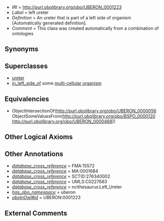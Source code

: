  * *IRI* = http://purl.obolibrary.org/obo/UBERON_0001223
 * *Label* = left ureter
 * *Definition* = An ureter that is part of a left side of organism [Automatically generated definition].
 * *Comment* = This class was created automatically from a combination of ontologies

## Synonyms


## Superclasses

 * [ureter](../../UBERON/56/UBERON_0000056.md)
 * [in_left_side_of](../../BSPO/20/BSPO_0000120.md) some [multi-cellular organism](../../UBERON/68/UBERON_0000468.md)

## Equivalencies

 * ObjectIntersectionOf(<http://purl.obolibrary.org/obo/UBERON_0000056> ObjectSomeValuesFrom(<http://purl.obolibrary.org/obo/BSPO_0000120> <http://purl.obolibrary.org/obo/UBERON_0000468>))

## Other Logical Axioms


## Other Annotations

 * *[database_cross_reference](../../ef/oboInOwl#hasDbXref.md)* = FMA:15572
 * *[database_cross_reference](../../ef/oboInOwl#hasDbXref.md)* = MA:0001684
 * *[database_cross_reference](../../ef/oboInOwl#hasDbXref.md)* = SCTID:276340002
 * *[database_cross_reference](../../ef/oboInOwl#hasDbXref.md)* = UMLS:C0227683
 * *[database_cross_reference](../../ef/oboInOwl#hasDbXref.md)* = ncithesaurus:Left_Ureter
 * *[has_obo_namespace](../../ce/oboInOwl#hasOBONamespace.md)* = uberon
 * *[oboInOwl#id](../../id/oboInOwl#id.md)* = UBERON:0001223

## External Comments

